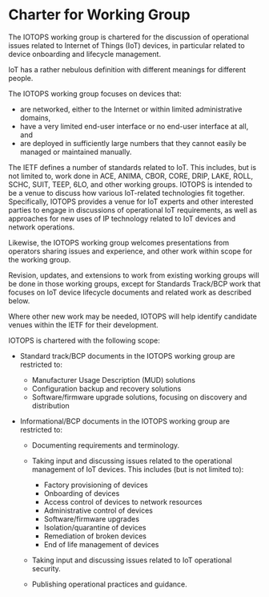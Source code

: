 # Charter for Working Group

The IOTOPS working group is chartered for the discussion of operational issues related
to Internet of Things (IoT) devices, in particular related to device onboarding and lifecycle management.

IoT has a rather nebulous definition with different meanings for different people.

The IOTOPS working group focuses on devices that:

* are networked, either to the Internet or within limited administrative domains,
* have a very limited end-user interface or no end-user interface at all, and
* are deployed in sufficiently large numbers that they cannot easily be managed or maintained manually.

The IETF defines a number of standards related to IoT. This includes, but is not limited to, work done in ACE,
ANIMA, CBOR, CORE, DRIP, LAKE, ROLL, SCHC, SUIT, TEEP, 6LO, and other working groups. IOTOPS
is intended to be a venue to discuss how various IoT-related technologies fit together. Specifically, IOTOPS
provides a venue for IoT experts and other interested parties to
engage in discussions of operational IoT requirements, as well as approaches for new uses
of IP technology related to IoT devices and network operations.

Likewise, the IOTOPS working group welcomes presentations from operators sharing issues and experience, and other work
within scope for the working group.

Revision, updates, and extensions to work from existing working groups will be done in those working groups, except for
Standards Track/BCP work that focuses on IoT device lifecycle documents and related work as described below.

Where other new work may be needed, IOTOPS will help identify candidate venues within the IETF for their development.

IOTOPS is chartered with the following scope:

* Standard track/BCP documents in the IOTOPS working group are restricted to:

     - Manufacturer Usage Description (MUD) solutions
     - Configuration backup and recovery solutions
     - Software/firmware upgrade solutions, focusing on discovery and distribution

* Informational/BCP documents in the IOTOPS working group are restricted to:

    - Documenting requirements and terminology.
    - Taking input and discussing issues related to the operational management of IoT devices. This includes (but is not limited to):

        + Factory provisioning of devices
        + Onboarding of devices
        + Access control of devices to network resources
        + Administrative control of devices
        + Software/firmware upgrades
        + Isolation/quarantine of devices
        + Remediation of broken devices
        + End of life management of devices

    - Taking input and discussing issues related to IoT operational security.
    - Publishing operational practices and guidance.

